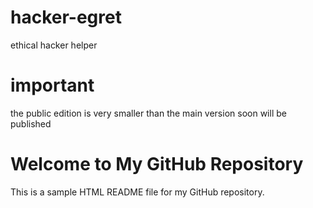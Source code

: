 # hacker-egret
ethical hacker helper
<br>
<h1>important </h1>
the public edition is very smaller than the main version 
soon will be published 


<!DOCTYPE html>
<html>
<head>
    <title>My GitHub Repository</title>
</head>
<body>
    <h1>Welcome to My GitHub Repository</h1>
    <p>This is a sample HTML README file for my GitHub repository.</p>
</body>
</html>
